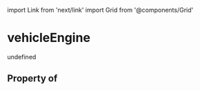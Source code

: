 import Link from 'next/link'
import Grid from '@components/Grid'

# vehicleEngine

undefined

## Property of



